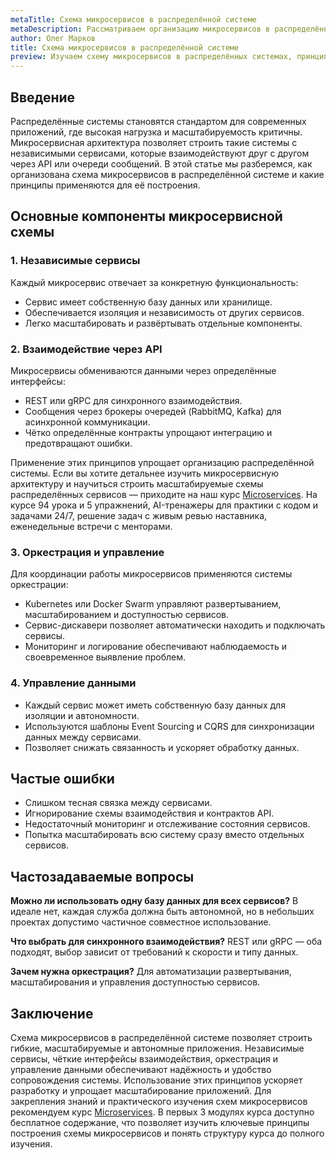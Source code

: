 ```yaml
---
metaTitle: Схема микросервисов в распределённой системе
metaDescription: Рассматриваем организацию микросервисов в распределённых системах, их взаимодействие и управление данными
author: Олег Марков
title: Схема микросервисов в распределённой системе
preview: Изучаем схему микросервисов в распределённых системах, принципы их взаимодействия и управление данными для масштабируемых приложений
---
```


## Введение

Распределённые системы становятся стандартом для современных приложений, где высокая нагрузка и масштабируемость критичны. Микросервисная архитектура позволяет строить такие системы с независимыми сервисами, которые взаимодействуют друг с другом через API или очереди сообщений.
В этой статье мы разберемся, как организована схема микросервисов в распределённой системе и какие принципы применяются для её построения.

## Основные компоненты микросервисной схемы

### 1. Независимые сервисы

Каждый микросервис отвечает за конкретную функциональность:

* Сервис имеет собственную базу данных или хранилище.
* Обеспечивается изоляция и независимость от других сервисов.
* Легко масштабировать и развёртывать отдельные компоненты.

### 2. Взаимодействие через API

Микросервисы обмениваются данными через определённые интерфейсы:

* REST или gRPC для синхронного взаимодействия.
* Сообщения через брокеры очередей (RabbitMQ, Kafka) для асинхронной коммуникации.
* Чётко определённые контракты упрощают интеграцию и предотвращают ошибки.

Применение этих принципов упрощает организацию распределённой системы. Если вы хотите детальнее изучить микросервисную архитектуру и научиться строить масштабируемые схемы распределённых сервисов — приходите на наш курс [Microservices](https://purpleschool.ru/course/microservices?utm_source=knowledgebase&utm_medium=article&utm_campaign=Skhema_mikroservisov_v_raspredelennoy_sisteme). На курсе 94 урока и 5 упражнений, AI-тренажеры для практики с кодом и задачами 24/7, решение задач с живым ревью наставника, еженедельные встречи с менторами.

### 3. Оркестрация и управление

Для координации работы микросервисов применяются системы оркестрации:

* Kubernetes или Docker Swarm управляют развертыванием, масштабированием и доступностью сервисов.
* Сервис-дискавери позволяет автоматически находить и подключать сервисы.
* Мониторинг и логирование обеспечивают наблюдаемость и своевременное выявление проблем.

### 4. Управление данными

* Каждый сервис может иметь собственную базу данных для изоляции и автономности.
* Используются шаблоны Event Sourcing и CQRS для синхронизации данных между сервисами.
* Позволяет снижать связанность и ускоряет обработку данных.

## Частые ошибки

* Слишком тесная связка между сервисами.
* Игнорирование схемы взаимодействия и контрактов API.
* Недостаточный мониторинг и отслеживание состояния сервисов.
* Попытка масштабировать всю систему сразу вместо отдельных сервисов.

## Частозадаваемые вопросы

**Можно ли использовать одну базу данных для всех сервисов?**
В идеале нет, каждая служба должна быть автономной, но в небольших проектах допустимо частичное совместное использование.

**Что выбрать для синхронного взаимодействия?**
REST или gRPC — оба подходят, выбор зависит от требований к скорости и типу данных.

**Зачем нужна оркестрация?**
Для автоматизации развертывания, масштабирования и управления доступностью сервисов.

## Заключение

Схема микросервисов в распределённой системе позволяет строить гибкие, масштабируемые и автономные приложения. Независимые сервисы, чёткие интерфейсы взаимодействия, оркестрация и управление данными обеспечивают надёжность и удобство сопровождения системы.
Использование этих принципов ускоряет разработку и упрощает масштабирование приложений. Для закрепления знаний и практического изучения схем микросервисов рекомендуем курс [Microservices](https://purpleschool.ru/course/microservices?utm_source=knowledgebase&utm_medium=article&utm_campaign=Skhema_mikroservisov_v_raspredelennoy_sisteme).
В первых 3 модулях курса доступно бесплатное содержание, что позволяет изучить ключевые принципы построения схемы микросервисов и понять структуру курса до полного изучения.
